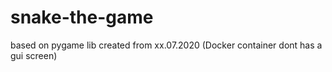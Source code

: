 # snake-the-game
based on pygame lib
created from xx.07.2020
(Docker container dont has a gui screen)
